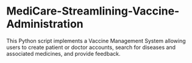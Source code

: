 # MediCare-Streamlining-Vaccine-Administration
  This Python script implements a Vaccine Management System allowing users to create patient or doctor accounts, search for diseases and associated medicines, and provide feedback.
